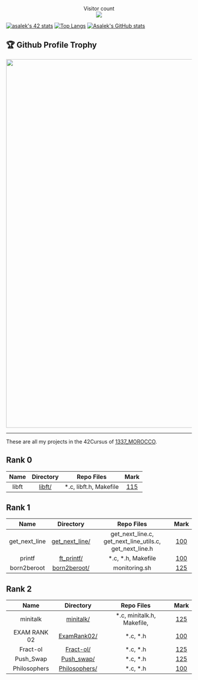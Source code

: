 <!-- <p align="center"> <img src="https://komarev.com/ghpvc/?username=Asalek&label=Profile%20views&color=ce9927&style=flat" alt="Asalek" /> </p> -->


<p align="center"> 
  Visitor count<br>
  <img src="https://profile-counter.glitch.me/Asalek/count.svg" />
</p>


<a href="https://github.com/oakoudad/badge42"><img src="https://badge.mediaplus.ma/greenbinary/asalek" alt="asalek's 42 stats" /></a>
[![Top Langs](https://github-readme-stats.vercel.app/api/top-langs/?username=Asalek&layout=compact)](https://github.com/Asalek/github-readme-stats)
[![Asalek's GitHub stats](https://github-readme-stats.vercel.app/api?username=Asalek&show_icons=true&theme=dracula&show=prs,issues,contribs)](https://github.com/asalek/github-readme-stats)
<div>
<h2>🏆 Github Profile Trophy</h2>
<img width=1000 src="https://github-profile-trophy.vercel.app/?username=Asalek&column=8&theme=gruvbox&no-frame=true"/>
</div>
<hr/>

These are all my projects in the 42Cursus of [1337_MOROCCO](https://www.1337.ma/).

## Rank 0

|			Name				|	Directory	| Repo Files | Mark |
|:-----------------------------------:|:------------------:|:--------------:|:--------------:|
libft								|	[libft/](https://github.com/asalek/libft)		| *.c, libft.h, Makefile | [115](https://github.com/Asalek/LibFt)

## Rank 1

|			Name				|	Directory	| Repo Files | Mark |
|:-----------------------------------:|:------------------:|:--------------:|:--------------:|
get_next_line								|	[get_next_line/](https://github.com/asalek/get_next_line)		| get_next_line.c, get_next_line_utils.c, get_next_line.h | [100](https://github.com/asalek/get_next_line) |
printf								|	[ft_printf/](https://github.com/asalek/ft_printf)		| *.c, *.h, Makefile | [100](https://github.com/asalek/ft_printf)
born2beroot								|	[born2beroot/](https://github.com/asalek/born2beroot)		| monitoring.sh | [125](https://github.com/Asalek/Born2beRoot)
## Rank 2
|			Name				|	Directory	| Repo Files | Mark |
|:-----------------------------------:|:------------------:|:--------------:|:--------------:|
minitalk								|	[minitalk/](https://github.com/asalek/minitalk)		| *.c, minitalk.h, Makefile,  | [125](https://github.com/asalek/minitalk)
EXAM RANK 02								|	[ExamRank02/](https://github.com/asalek/Exam_Rank_02)		| *.c, *.h | [100](https://github.com/asalek/Exam_Rank_02)
Fract-ol								|	[Fract-ol/](https://github.com/Asalek/Fractol)		| *.c, *.h | [125](https://github.com/Asalek/Fractol)
Push_Swap								|	[Push_swap/](https://github.com/Asalek/Push_swap.git)		| *.c, *.h | [125](https://github.com/Asalek/Push_swap)
Philosophers								|	[Philosophers/](https://github.com/Asalek/Philosophers.git)		| *.c, *.h | [100](https://github.com/Asalek/Philosophers)
